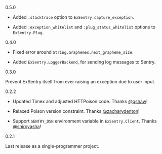 0.5.0

* Added `:stacktrace` option to `ExSentry.capture_exception`.

* Added `:exception_whitelist` and `:plug_status_whitelist` options
  to `ExSentry.Plug`.


0.4.0

* Fixed error around `String.Graphemes.next_grapheme_size`.

* Added `ExSentry.LoggerBackend`, for sending log messages to Sentry.


0.3.0

Prevent ExSentry itself from ever raising an exception due to user
input.


0.2.2

* Updated Timex and adjusted HTTPoison code. Thanks
  [@gshaw](https://github.com/gshaw)!

* Relaxed Poison version constraint.
  Thanks [@zacharydenton](https://github.com/zacharydenton)!

* Support `SENTRY_DSN` environment variable in `ExSentry.Client`.
  Thanks [@shiroyasha](https://github.com/shiroyasha)!


0.2.1

Last release as a single-programmer project.


